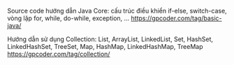 Source code hướng dẫn Java Core: cấu trúc điều khiển if-else, switch-case, vòng lặp for, while, do-while, exception, ...  https://gpcoder.com/tag/basic-java/

Hướng dẫn sử dụng Collection: List, ArrayList, LinkedList, Set, HashSet, LinkedHashSet, TreeSet, Map, HashMap, LinkedHashMap, TreeMap 
https://gpcoder.com/tag/collection/

